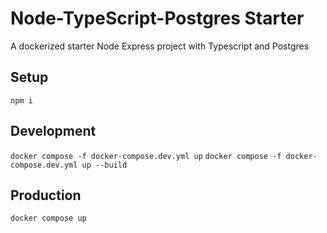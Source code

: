 # Node-TypeScript-Postgres Starter

A dockerized starter Node Express project with Typescript and Postgres

## Setup

`npm i`

## Development

`docker compose -f docker-compose.dev.yml up`
`docker compose -f docker-compose.dev.yml up --build`

## Production

`docker compose up`
